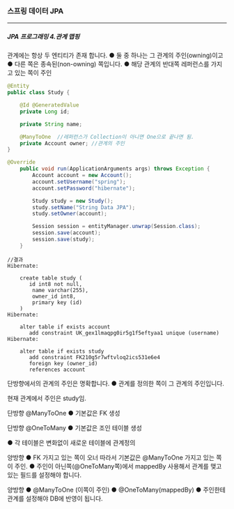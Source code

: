 <h3>스프링 데이터 JPA</h3>
<hr/>
<h5>JPA 프로그래밍 4.관계 맵핑</h5>

관계에는 항상 두 엔티티가 존재 합니다.
● 둘 중 하나는 그 관계의 주인(owning)이고
● 다른 쪽은 종속된(non-owning) 쪽입니다.
● 해당 관계의 반대쪽 레퍼런스를 가지고 있는 쪽이 주인

```java
@Entity
public class Study {

    @Id @GeneratedValue
    private Long id;

    private String name;

    @ManyToOne  //레퍼런스가 Collection이 아니면 One으로 끝나면 됨.
    private Account owner; //관계의 주인
}
```

```java
@Override
    public void run(ApplicationArguments args) throws Exception {
        Account account = new Account();
        account.setUsername("spring");
        account.setPassword("hibernate");

        Study study = new Study();
        study.setName("String Data JPA");
        study.setOwner(account);

        Session session = entityManager.unwrap(Session.class);
        session.save(account);
        session.save(study);
    }
```

```text
//결과
Hibernate: 
    
    create table study (
       id int8 not null,
        name varchar(255),
        owner_id int8,
        primary key (id)
    )
Hibernate: 
    
    alter table if exists account 
       add constraint UK_gex1lmaqpg0ir5g1f5eftyaa1 unique (username)
Hibernate: 
    
    alter table if exists study 
       add constraint FK210g5r7wftvloq2ics531e6e4 
       foreign key (owner_id) 
       references account
```

단방향에서의 관계의 주인은 명확합니다.
● 관계를 정의한 쪽이 그 관계의 주인입니다.

현재 관계에서 주인은 study임. 

단방향 @ManyToOne
● 기본값은 FK 생성

단방향 @OneToMany
● 기본값은 조인 테이블 생성

● 각 테이블은 변화없이 새로운 테이블에 관계정의

양방향
● FK 가지고 있는 쪽이 오너 따라서 기본값은 @ManyToOne 가지고 있는 쪽이 주인.
● 주인이 아닌쪽(@OneToMany쪽)에서 mappedBy 사용해서 관계를 맺고 있는 필드를
설정해야 합니다.

양방향
● @ManyToOne (이쪽이 주인)
● @OneToMany(mappedBy)
● 주인한테 관계를 설정해야 DB에 반영이 됩니다.

